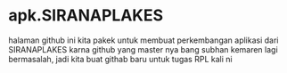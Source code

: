# apk.SIRANAPLAKES
halaman github ini kita pakek untuk membuat perkembangan aplikasi dari SIRANAPLAKES karna github yang master nya bang subhan kemaren  lagi bermasalah, jadi kita buat githab baru untuk tugas RPL kali ni
